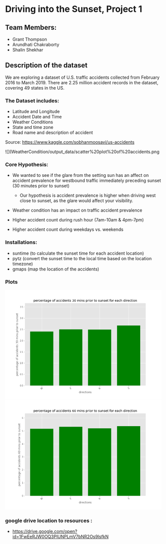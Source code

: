 # Driving into the Sunset, Project 1

## Team Members:
* Grant Thompson
* Arundhati Chakraborty
* Shalin Shekhar

## Description of the dataset

   We are exploring a dataset of U.S. traffic accidents collected from      February 2016 to March 2019. There are 2.25 million accident records in the dataset, covering 49 states in the US.

 ### The Dataset includes:

 * Latitude and Longitude
 * Accident Date and Time
 * Weather Conditions 
 * State and time zone
 * Road name and description of accident
 
  Source: https://www.kaggle.com/sobhanmoosavi/us-accidents
  
  ![](WeatherCondition/output_data/scatter%20plot%20of%20accidents.png

 ### Core Hypothesis:

 * We wanted to see if the glare from the setting sun has an affect on accident prevalence for westbound traffic immediately preceding sunset (30 minutes prior to sunset)
     * Our hypothesis is accident prevalence is higher when driving west   close to sunset, as the glare would affect your visibility. 

* Weather condition has an impact on traffic accident prevalence 
* Higher accident count during rush hour (7am-10am & 4pm-7pm)
 * Higher accident count during weekdays vs. weekends

### Installations:
 * suntime (to calculate the sunset time for each accident location)
 * pytz (convert the sunset time to the local time based on the location  timezone)
 * gmaps (map the location of the accidents)
 
### Plots
![](SunsetGlareAnalysis/output_data/accident_percentage_30prior_vs_directions.png)
![](SunsetGlareAnalysis/output_data/accident_percentage_60prior_vs_directions.png)

### google drive location to resources :
  * https://drive.google.com/open?id=1FwEeRJW0OQ3PlUNPLmV7bNR2Os9lsfkN

